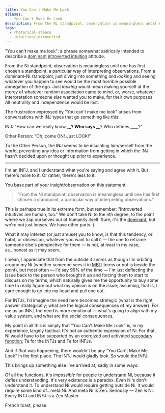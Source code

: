 ```yaml
---
title: You Can't Make Me Look
aliases:
  - You Can't Make Me Look
description: From the Ni standpoint, observation is meaningless until one has first chosen a standpoint, a particular way of interpreting observations.
tags:
  - rhetorical-stance
  - intuition/introverted
---
```


"You can't make me look": a phrase somewhat satirically intended to describe a [dominant](../../dominant-function) [introverted intuition](../../function-attitude/attitudes/introverted-intuition) attitude.

From the Ni standpoint, observation is meaningless until one has first chosen a standpoint, a particular way of interpreting observations. From a dominant-Ni standpoint, just diving into something and *looking* and seeing whatever you happen to see would be the most horrible possible abnegation of the ego. Just *looking* would mean making yourself at the mercy of whatever random association came to mind, or, worse, whatever interpretation someone *else* wanted you to make, for their own purposes. All neutrality and independence would be lost.

The frustration expressed by "You can't make me look" arises from conversations with INJ types that go something like this:

INJ: "How can we really know \_**\_? Who says \_\_**? Who defines \_\_\_\_?"

Other Person: "Oh, come ON! Just LOOK!"

To the Other Person, the INJ seems to be insulating him/herself from the world, preventing any idea or information from getting in which the INJ hasn't decided upon or thought up prior to experience.

---

I'm an INFJ, and I understand what you're saying and agree with it. But there's more to it. Or rather, there's less to it.

You base part of your insight/observation on this statement:

> "From the Ni standpoint, observation is meaningless until one has first chosen a standpoint, a particular way of interpreting observations."

This is perhaps true in its extreme form, but remember: "Introverted intuitives are human, too." We don't take Ni to the nth degree, to the point where we zap ourselves out of humanity itself. Sure, it's the [dominant](../../dominant-function), but we're not just lenses. We have other parts :)

What it may interest (or just amuse) you to know, is that this tendency, or habit, or obsession, whatever you want to call it — the one to reframe someone else's perspective for them — is not, at least in my case, as...honest as it may seem.

I mean, I appreciate that from the outside it _seems_ as though I'm orbiting around my Ni (whether someone sees it in [MBTI](../../typologists/myers-briggs) terms or not is beside the point), but most often — I'd say 99% of the time — I'm just deflecting the issue back to the person who brought it up and forcing them to start to discuss on my terms, which naturally gives me the opportunity to buy some time to really figure out what my opinion is on the issue; assuming, that is, I care enough to go into my head and pull one out.

For INTJs, I'd imagine the need here becomes strategic (what is the right answer strategically; what are the logical consequences of my answer). For me as an INFJ, the need is more emotional — what's going to align with my value system, and what are the social consequences.

My point in all this is simply that "You Can't Make Me Look" is, in my experience, largely tactical. It's not an authentic expression of Ni. For that, Ni would have to be supported by an energized and activated [secondary function](../../function-attitude/cognitive-stack/secondary-function); Te for the INTJs and Fe for INFJs.

And if _that_ was happening, there wouldn't be any "You Can't Make Me Look" in the first place. The INTJ would gladly look. So would the INFJ.

This brings up something else I've arrived at, sadly in some ways:

Of all the functions, it's _impossible_ for people to understand Ni, because it defies understanding. It's very existence is a paradox. Even Ni's don't understand it. To understand Ni would require getting outside Ni. It would require some kind of...meta Ni. And meta Ni is Zen. Seriously — Zen _is_ Ni. Every INTJ and INFJ is a Zen Master.

French toast, please.
